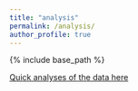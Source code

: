 ```yaml
---
title: "analysis"
permalink: /analysis/
author_profile: true
---
```


{% include base_path %}




[Quick analyses of the data here](https://rutgers.qualtrics.com/results/?surveyId=SV_5j2LC8cQFeqDKgl#/surveys/SV_5j2LC8cQFeqDKgl/containers/59ee64c29ef5b21400260a73/pages/Page_cd2d86ba-4d10-4d2b-98f4-b93ef51c1454)